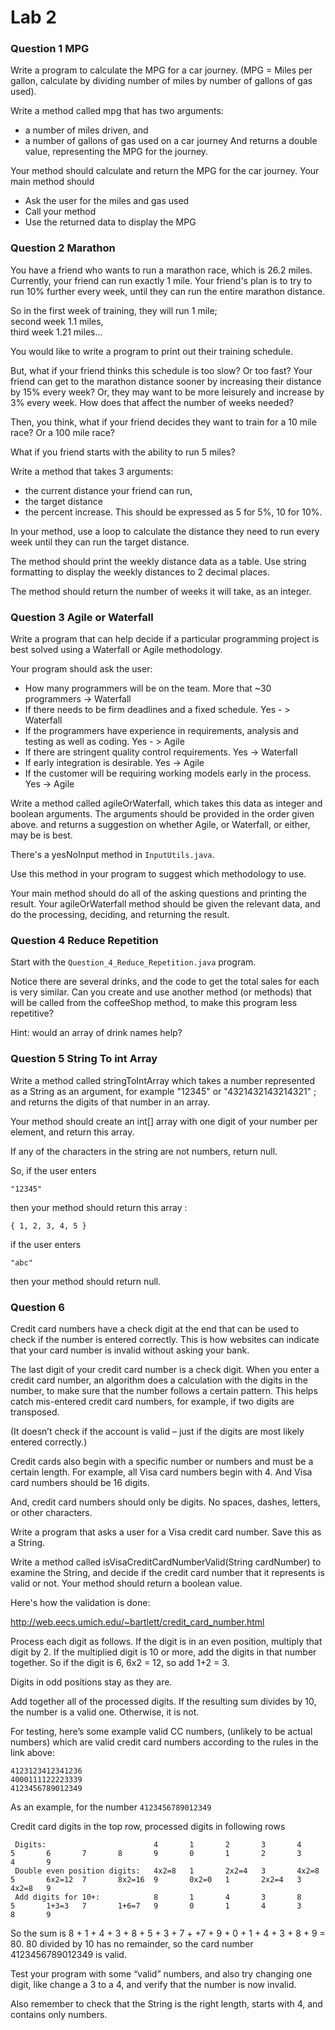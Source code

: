 # Lab 2 

### Question 1 MPG

 Write a program to calculate the MPG for a car journey.
 (MPG = Miles per gallon, calculate by dividing number of miles by number of gallons of gas used).

 Write a method called mpg that has two arguments:
 * a number of miles driven, and
 * a number of gallons of gas used on a car journey
 And returns a double value, representing the MPG for the journey.

 Your method should calculate and return the MPG for the car journey.  Your main method should
 *	Ask the user for the miles and gas used
 *	Call your method
 *	Use the returned data to display the MPG

### Question 2 Marathon
    
 You have a friend who wants to run a marathon race, which is 26.2 miles.
 Currently, your friend can run exactly 1 mile.  Your friend's plan is to
 try to run 10% further every week, until they can run the entire
 marathon distance.

 So in the first week of training, they will run 1 mile;  
   second week 1.1 miles,  
   third week 1.21 miles...  

 You would like to write a program to print out their training schedule.

 But, what if your friend thinks this schedule is too slow? Or too fast?
 Your friend can get to the marathon distance sooner by increasing their distance
 by 15% every week?  Or, they may want to be more leisurely and increase by 3% every week.
 How does that affect the number of weeks needed?

 Then, you think, what if your friend decides they want to train for a
 10 mile race? Or a 100 mile race?

 What if you friend starts with the ability to run 5 miles?

 Write a method that takes 3 arguments:
   - the current distance your friend can run,
   - the target distance
   - the percent increase. This should be expressed as 5 for 5%, 10 for 10%.

 In your method, use a loop to calculate the distance they need to run every
 week until they can run the target distance.

 The method should print the weekly distance data as a table.
 Use string formatting to display the weekly distances to 2 decimal places.

 The method should return the number of weeks it will take, as an integer.


### Question 3 Agile or Waterfall

 Write a program that can help decide if a particular programming project
 is best solved using a Waterfall or Agile methodology.

 Your program should ask the user:

 *	How many programmers will be on the team.  More that ~30 programmers -> Waterfall
 *	If there needs to be firm deadlines and a fixed schedule. Yes - > Waterfall
 *	If the programmers have experience in requirements, analysis and testing as well as coding. Yes - > Agile
 *	If there are stringent quality control requirements. Yes -> Waterfall 
 *	If early integration is desirable.    Yes -> Agile
 *	If the customer will be requiring working models early in the process. Yes -> Agile 

 Write a method called agileOrWaterfall,
 which takes this data as integer and boolean arguments.
 The arguments should be provided in the order given above.
 and returns a suggestion on whether Agile, or Waterfall, or either, may be is best.

 There's a yesNoInput method in `InputUtils.java`.

 Use this method in your program to suggest which methodology to use.

 Your main method should do all of the asking questions and printing the result.
 Your agileOrWaterfall method should be given the relevant data, and do the processing,
 deciding, and returning the result.


### Question 4 Reduce Repetition

Start with the `Question_4_Reduce_Repetition.java` program.
 
  Notice there are several drinks, and the code to get the total sales for each is very similar. Can you create and use another method (or methods) that will be called from the coffeeShop method, to make this program less repetitive?

  Hint: would an array of drink names help?

### Question 5 String To int Array

  Write a method called stringToIntArray which takes a number represented as a
  String as an argument, for example "12345" or "4321432143214321" ;
  and returns the digits of that number in an array.
 
  Your method should create an int[] array with one digit of your number per
  element, and return this array.
 
  If any of the characters in the string are not numbers, return null.
 
 
  So, if the user enters
 
 ` "12345" `
 
  then your method should return this array :
 
 ` { 1, 2, 3, 4, 5 } `
 
 
  if the user enters
 
  ` "abc" `
 
  then your method should return null.
  
  
### Question 6


 Credit card numbers have a check digit at the end that can be used to check if the number is entered correctly.
 This is how websites can indicate that your card number is invalid without asking your bank.

 The last digit of your credit card number is a check digit. When you enter a credit card number, an algorithm
 does a calculation with the digits in the number, to make sure that the number follows a certain pattern.
 This helps catch mis-entered credit card numbers, for example, if two digits are transposed.

 (It doesn’t check if the account is valid – just if the digits are most likely entered correctly.)

 Credit cards also begin with a specific number or numbers and must be a certain length. For example,
 all Visa card numbers begin with 4. And Visa card numbers should be 16 digits.

 And, credit card numbers should only be digits. No spaces, dashes, letters, or other characters.

 Write a program that asks a user for a Visa credit card number. Save this as a String.

 Write a method called isVisaCreditCardNumberValid(String cardNumber) to examine the String, and decide
 if the credit card number that it represents is valid or not.  Your method should return a boolean value.

 Here's how the validation is done:

 http://web.eecs.umich.edu/~bartlett/credit_card_number.html

 Process each digit as follows.
 If the digit is in an even position, multiply that digit by 2.
 If the multiplied digit is 10 or more, add the digits in that number together. So if the digit is 6, 6x2 = 12, so add 1+2 = 3.

 Digits in odd positions stay as they are.

 Add together all of the processed digits. If the resulting sum divides by 10, the number is a valid one. Otherwise, it is not.

 For testing, here’s some example valid CC numbers, (unlikely to be actual numbers) which are valid credit
 card numbers according to the rules in the link above:

``` 
4123123412341236
4000111122223339
4123456789012349
 ```

 As an example, for the number `4123456789012349`

 Credit card digits in the top row, processed digits in following rows

```
 Digits:                        4	    1	    2	    3	    4	    5	    6	    7	    8	    9	    0	    1	    2	    3	    4	    9
 Double even position digits:   4x2=8	1	    2x2=4	3	    4x2=8	5	    6x2=12  7	    8x2=16  9       0x2=0	1	    2x2=4	3	    4x2=8	9
 Add digits for 10+:            8       1       4       3       8       5       1+3=3   7       1+6=7   9       0       1       4       3       8       9
```

 So the sum is 8 + 1 + 4 + 3 + 8 + 5 + 3 + 7 + +7 + 9 + 0 + 1 + 4 + 3 + 8 + 9 = 80.
 80 divided by 10 has no remainder, so the card number 4123456789012349 is valid.

 Test your program with some “valid” numbers, and also try changing one digit, like change a 3 to a 4,
 and verify that the number is now invalid.

 Also remember to check that the String is the right length, starts with 4, and contains only numbers.
